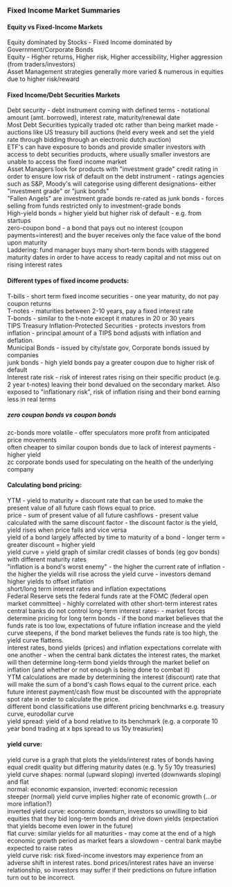 ### Fixed Income Market Summaries  

#### Equity vs Fixed-Income Markets  
Equity dominated by Stocks - Fixed Income dominated by Government/Corporate Bonds  
Equity - Higher returns, Higher risk, Higher accessibility, Higher aggression (from traders/investors)  
Asset Management strategies generally more varied & numerous in equities due to higher risk/reward  
#### Fixed Income/Debt Securities Markets  
Debt security - debt instrument coming with defined terms - notational amount (amt. borrowed), interest rate, maturity/renewal date  
Most Debt Securities typically traded otc rather than being market made - auctions like US treasury bill auctions (held every week and set the yield rate through bidding through an electronic dutch auction)  
ETF's can have exposure to bonds and provide smaller investors with access to debt securities products, where usually smaller investors are unable to access the fixed income market  
Asset Managers look for products with "investment grade" credit rating in order to ensure low risk of default on the debt instrument - ratings agencies such as S&P, Moody's will categorise using different designations- either "investment grade" or "junk bonds"  
"Fallen Angels" are investment grade bonds re-rated as junk bonds - forces selling from funds restricted only to investment-grade bonds  
High-yield bonds = higher yield but higher risk of default - e.g. from startups  
zero-coupon bond - a bond that pays out no interest (coupon payments=interest) and the buyer receives only the face value of the bond upon maturity  
Laddering: fund manager buys many short-term bonds with staggered maturity dates in order to have access to ready capital and not miss out on rising interest rates  
#### Different types of fixed income products:  
T-bills - short term fixed income securities - one year maturity, do not pay coupon returns  
T-notes - maturities between 2-10 years, pay a fixed interest rate  
T-bonds - similar to the t-note except it matures in 20 or 30 years  
TIPS Treasury Inflation-Protected Securities - protects investors from inflation - principal amount of a TIPS bond adjusts with inflation and deflation.  
Municipal Bonds - issued by city/state gov, Corporate bonds issued by companies  
junk bonds - high yield bonds pay a greater coupon due to higher risk of default  
Interest rate risk - risk of interest rates rising on their specific product (e.g. 2 year t-notes) leaving their bond devalued on the secondary market. Also exposed to "inflationary risk", risk of inflation rising and their bond earning less in real terms  
##### zero coupon bonds vs coupon bonds  
zc-bonds more volatile - offer speculators more profit from anticipated price movements  
often cheaper to similar coupon bonds due to lack of interest payments - higher yield  
zc corporate bonds used for speculating on the health of the underlying company  
#### Calculating bond pricing:  
YTM - yield to maturity = discount rate that can be used to make the present value of all future cash flows equal to price.  
price - sum of present value of all future cashflows - present value calculated with the same discount factor - the discount factor is the yield, yield rises when price falls and vice versa  
yield of a bond largely affected by time to maturity of a bond - longer term = greater discount = higher yield  
yield curve = yield graph of similar credit classes of bonds (eg gov bonds) with different maturity rates  
"inflation is a bond's worst enemy" - the higher the current rate of inflation - the higher the yields will rise across the yield curve - investors demand higher yields to offset inflation  
short/long term interest rates and inflation expectations  
Federal Reserve sets the federal funds rate at the FOMC (federal open market committee) - highly correlated with other short-term interest rates  
central banks do not control long-term interest rates- - market forces determine pricing for long term bonds - if the bond market believes that the funds rate is too low, expectations of future inflation increase and the yield curve steepens, if the bond market believes the funds rate is too high, the yield curve flattens.  
interest rates, bond yields (prices) and inflation expectations correlate with one another - when the central bank dictates the interest rates, the market will then determine long-term bond yields through the market belief on inflation (and whether or not enough is being done to combat it)  
YTM calculations are made by determining the interest (discount) rate that will make the sum of a bond's cash flows equal to the current price. each future interest payment/cash flow must be discounted with the appropriate spot rate in order to calculate the price.  
different bond classifications use different pricing benchmarks e.g. treasury curve, eurodollar curve  
yield spread: yield of a bond relative to its benchmark (e.g. a corporate 10 year bond trading at x bps spread to us 10y treasuries)  
#### yield curve:  
yield curve is a graph that plots the yields/interest rates of bonds having equal credit quality but differing maturity dates (e.g. 1y 5y 10y treasuries)  
yield curve shapes: normal (upward sloping) inverted (downwards sloping) and flat  
normal: economic expansion, inverted: economic recession  
steeper (normal) yield curve implies higher rate of economic growth (...or more inflation?)  
inverted yield curve: economic downturn, investors so unwilling to bid equities that they bid long-term bonds and drive down yields (expectation that yields become even lower in the future)  
flat curve: similar yields for all maturities - may come at the end of a high economic growth period as market fears a slowdown - central bank maybe expected to raise rates  
yield curve risk: risk fixed-income investors may experience from an adverse shift in interest rates. bond prices/interest rates have an inverse relationship, so investors may suffer if their predictions on future inflation turn out to be incorrect.  
